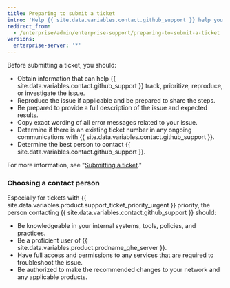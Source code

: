 ```yaml
---
title: Preparing to submit a ticket
intro: 'Help {{ site.data.variables.contact.github_support }} help you faster by following these suggestions before you open a support ticket.'
redirect_from:
  - /enterprise/admin/enterprise-support/preparing-to-submit-a-ticket
versions:
  enterprise-server: '*'
---
```


Before submitting a ticket, you should:

- Obtain information that can help {{ site.data.variables.contact.github_support }} track, prioritize, reproduce, or investigate the issue.
- Reproduce the issue if applicable and be prepared to share the steps.
- Be prepared to provide a full description of the issue and expected results.
- Copy exact wording of all error messages related to your issue.
- Determine if there is an existing ticket number in any ongoing communications with {{ site.data.variables.contact.github_support }}.
- Determine the best person to contact {{ site.data.variables.contact.github_support }}.

For more information, see "[Submitting a ticket](/enterprise/admin/guides/enterprise-support/submitting-a-ticket)."

### Choosing a contact person

Especially for tickets with {{ site.data.variables.product.support_ticket_priority_urgent }} priority, the person contacting {{ site.data.variables.contact.github_support }} should:

 - Be knowledgeable in your internal systems, tools, policies, and practices.
 - Be a proficient user of {{ site.data.variables.product.prodname_ghe_server }}.
 - Have full access and permissions to any services that are required to troubleshoot the issue.
 - Be authorized to make the recommended changes to your network and any applicable products.
